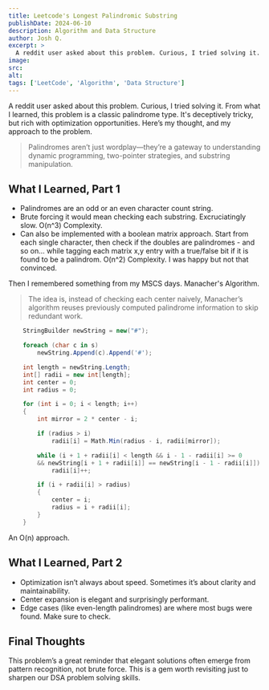 ```yaml
---
title: Leetcode's Longest Palindromic Substring
publishDate: 2024-06-10
description: Algorithm and Data Structure
author: Josh Q.
excerpt: >
  A reddit user asked about this problem. Curious, I tried solving it. From what I learned, this problem is a classic palindrome type. It's deceptively tricky, but rich with optimization opportunities. Here’s my thought, and my approach to the problem.
image:
src:
alt:
tags: ['LeetCode', 'Algorithm', 'Data Structure']
---
```


A reddit user asked about this problem. Curious, I tried solving it. From what I learned, this problem is a classic palindrome type. It's deceptively tricky, but rich with optimization opportunities. Here’s my thought, and my approach to the problem.

> Palindromes aren’t just wordplay—they’re a gateway to understanding dynamic programming, two-pointer strategies, and substring manipulation.

## What I Learned, Part 1

- Palindromes are an odd or an even character count string.
- Brute forcing it would mean checking each substring. Excruciatingly slow. O(n^3) Complexity.
- Can also be implemented with a boolean matrix approach. Start from each single character, then check if the doubles are palindromes - and so on... while tagging each matrix x,y entry with a true/false bit if it is found to be a palindrom. O(n^2) Complexity. I was happy but not that convinced.

Then I remembered something from my MSCS days. Manacher's Algorithm.

> The idea is, instead of checking each center naively, Manacher’s algorithm reuses previously computed palindrome information to skip redundant work.

```c# showLineNumbers
    StringBuilder newString = new("#");

    foreach (char c in s)
        newString.Append(c).Append('#');

    int length = newString.Length;
    int[] radii = new int[length];
    int center = 0;
    int radius = 0;

    for (int i = 0; i < length; i++)
    {
        int mirror = 2 * center - i;

        if (radius > i)
            radii[i] = Math.Min(radius - i, radii[mirror]);

        while (i + 1 + radii[i] < length && i - 1 - radii[i] >= 0
        && newString[i + 1 + radii[i]] == newString[i - 1 - radii[i]])
            radii[i]++;

        if (i + radii[i] > radius)
        {
            center = i;
            radius = i + radii[i];
        }
    }
```

An O(n) approach.

## What I Learned, Part 2

- Optimization isn’t always about speed. Sometimes it’s about clarity and maintainability.
- Center expansion is elegant and surprisingly performant.
- Edge cases (like even-length palindromes) are where most bugs were found. Make sure to check.

## Final Thoughts

This problem’s a great reminder that elegant solutions often emerge from pattern recognition, not brute force. This is a gem worth revisiting just to sharpen our DSA problem solving skills.
